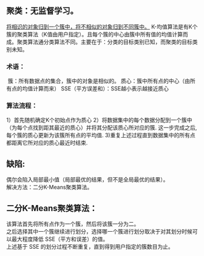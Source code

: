 ## 聚类：无监督学习。

<u>将相识的对象归到一个簇中，将不相似的对象归到不同簇中。</u>
	K-均值算法是有K个簇的聚类算法（K值由用户指定）。且每个簇的中心由簇中所有值的均值计算而成。聚类算法通分类算法不同。主要在于：分类的目标类别已知，而聚类的目标类别未知。
	

### 术语：

​	簇：所有数据点的集合，簇中的对象是相似的。
​	质心：簇中所有点的中心（由所有点的均值计算而来）
​	SSE（平方误差和）：SSE越小表示越接近质心

### 算法流程：

1）首先随机确定K个初始点作为质心
2）将数据集中的每个数据分配到一个簇中（为每个点找到距其最近的质心）并将其分配该质心所对应的簇. 这一步完成之后, 每个簇的质心更新为该簇所有点的平均值.
3)重复上述过程直到数据集中的所有点都距离它所对应的质心最近时结束.

## 缺陷:

偶尔会陷入局部最小值（局部最优的结果，但不是全局最优的结果）。  
解决方法：二分K-Means聚类算法。  

## 二分K-Means聚类算法：

该算法首先将所有点作为一个簇，然后将该簇一分为二。  
之后选择其中一个簇继续进行划分，选择哪一个簇进行划分取决于对其划分时候可以最大程度降低 SSE（平方和误差）的值。  
上述基于 SSE 的划分过程不断重复，直到得到用户指定的簇数目为止。  